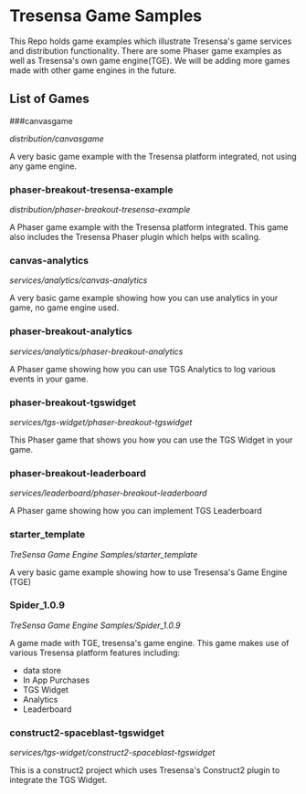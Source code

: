 # Tresensa Game Samples

This Repo holds game examples which illustrate Tresensa's game services and distribution functionality. There are some Phaser game examples as well as Tresensa's own game engine(TGE). We will be adding more games made with other game engines in the future. 

## List of Games

###canvasgame
*<p>distribution/canvasgame</p>*
A very basic game example with the Tresensa platform integrated, not using any game engine.

### phaser-breakout-tresensa-example
*<p>distribution/phaser-breakout-tresensa-example</p>*
A Phaser game example with the Tresensa platform integrated. This game also includes the Tresensa Phaser plugin which helps with scaling.

### canvas-analytics
*<p>services/analytics/canvas-analytics</p>*
A very basic game example showing how you can use analytics in your game, no game engine used.

### phaser-breakout-analytics
*<p>services/analytics/phaser-breakout-analytics</p>*
A Phaser game showing how you can use TGS Analytics to log various events in your game. 

### phaser-breakout-tgswidget
*<p>services/tgs-widget/phaser-breakout-tgswidget</p>*
This Phaser game that shows you how you can use the TGS Widget in your game.

### phaser-breakout-leaderboard
*<p>services/leaderboard/phaser-breakout-leaderboard</p>*
A Phaser game showing how you can implement TGS Leaderboard 

### starter_template
*<p>TreSensa Game Engine Samples/starter_template</p>*
A very basic game example showing how to use Tresensa's Game Engine (TGE)

### Spider_1.0.9
*<p>TreSensa Game Engine Samples/Spider_1.0.9</p>*
A game made with TGE, tresensa's game engine. This game makes use of various Tresensa platform features including:
* data store
* In App Purchases
* TGS Widget
* Analytics
* Leaderboard

<!-- ### RoboRunner_1.0.0
*<p>Tresensa Game Engine Samples/RoboRunner_1.0.0</p>*
A bare bones runner game to use as an example for how to organize a TGE game -->

### construct2-spaceblast-tgswidget
*<p>services/tgs-widget/construct2-spaceblast-tgswidget</p>*
This is a construct2 project which uses Tresensa's Construct2 plugin to integrate the TGS Widget. 



